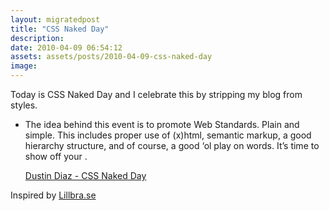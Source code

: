 ```yaml
---
layout: migratedpost
title: "CSS Naked Day"
description:
date: 2010-04-09 06:54:12
assets: assets/posts/2010-04-09-css-naked-day
image: 
---
```


Today is CSS Naked Day and I celebrate this by stripping my blog from styles.
<ul>
 <li>The idea behind this event is to promote Web Standards. Plain and simple. This includes proper use of (x)html, semantic markup, a good hierarchy structure, and of course, a good ‘ol play on words. It’s time to show off your .

<a href="http://naked.dustindiaz.com/">Dustin Diaz - CSS Naked Day</a></li>
</ul>
Inspired by <a href="http://lillbra.se/2010/04/idag-ar-det-css-naked-day/">Lillbra.se</a>
